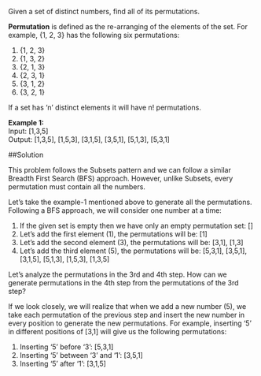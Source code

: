 Given a set of distinct numbers, find all of its permutations.

**Permutation** is defined as the re-arranging of the elements of the set. For example, {1, 2, 3} has the following six permutations:

1. {1, 2, 3}
2. {1, 3, 2}
3. {2, 1, 3}
4. {2, 3, 1}
5. {3, 1, 2}
6. {3, 2, 1}

If a set has ‘n’ distinct elements it will have n! permutations.

**Example 1:**  
Input: [1,3,5]  
Output: [1,3,5], [1,5,3], [3,1,5], [3,5,1], [5,1,3], [5,3,1]

##Solution

This problem follows the Subsets pattern and we can follow a similar Breadth First Search (BFS) approach. However,
unlike Subsets, every permutation must contain all the numbers.

Let’s take the example-1 mentioned above to generate all the permutations. Following a BFS approach, we will consider
one number at a time:
1. If the given set is empty then we have only an empty permutation set: []
2. Let’s add the first element (1), the permutations will be: [1]
3. Let’s add the second element (3), the permutations will be: [3,1], [1,3]
4. Let’s add the third element (5), the permutations will be: [5,3,1], [3,5,1], [3,1,5], [5,1,3], [1,5,3], [1,3,5]

Let’s analyze the permutations in the 3rd and 4th step. How can we generate permutations in the 4th step from the permutations
of the 3rd step?

If we look closely, we will realize that when we add a new number (5), we take each permutation of the previous step
and insert the new number in every position to generate the new permutations. For example, inserting ‘5’ in different
positions of [3,1] will give us the following permutations:

1. Inserting ‘5’ before ‘3’: [5,3,1]
2. Inserting ‘5’ between ‘3’ and ‘1’: [3,5,1]
3. Inserting ‘5’ after ‘1’: [3,1,5]
